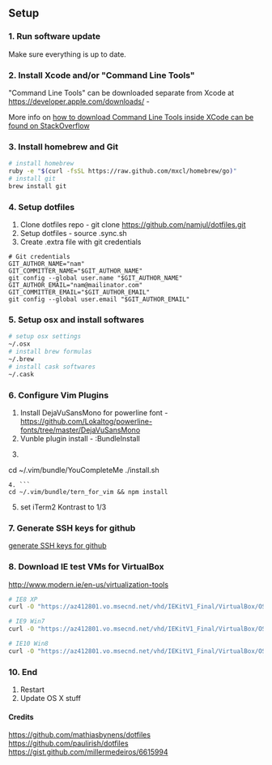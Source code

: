 ## Setup

### 1. Run software update
Make sure everything is up to date.
### 2. Install Xcode and/or "Command Line Tools"

"Command Line Tools" can be downloaded separate from Xcode at
https://developer.apple.com/downloads/ - 

More info on [how to download Command Line Tools inside XCode can be found on StackOverflow](http://stackoverflow.com/questions/9329243/xcode-4-4-and-later-install-command-line-tools)

### 3. Install homebrew and Git
```sh
# install homebrew
ruby -e "$(curl -fsSL https://raw.github.com/mxcl/homebrew/go)"
# install git
brew install git
```

### 4. Setup dotfiles

1. Clone dotfiles repo - git clone https://github.com/namjul/dotfiles.git
2. Setup dotfiles - source .sync.sh
3. Create .extra file with git credentials
```
# Git credentials
GIT_AUTHOR_NAME="nam"
GIT_COMMITTER_NAME="$GIT_AUTHOR_NAME"
git config --global user.name "$GIT_AUTHOR_NAME"
GIT_AUTHOR_EMAIL="nam@mailinator.com"
GIT_COMMITTER_EMAIL="$GIT_AUTHOR_EMAIL"
git config --global user.email "$GIT_AUTHOR_EMAIL"
```

### 5. Setup osx and install softwares
```sh
# setup osx settings
~/.osx
# install brew formulas
~/.brew
# install cask softwares
~/.cask
```

### 6. Configure Vim Plugins
1. Install DejaVuSansMono for powerline font - https://github.com/Lokaltog/powerline-fonts/tree/master/DejaVuSansMono 
2. Vunble plugin install - :BundleInstall
3. ```
cd ~/.vim/bundle/YouCompleteMe
  ./install.sh
```
4. ``` 
cd ~/.vim/bundle/tern_for_vim && npm install
```
5. set iTerm2 Kontrast to 1/3

### 7. Generate SSH keys for github

[generate SSH keys for github](https://help.github.com/articles/generating-ssh-keys)

### 8. Download IE test VMs for VirtualBox

http://www.modern.ie/en-us/virtualization-tools

```sh
# IE8 XP
curl -O "https://az412801.vo.msecnd.net/vhd/IEKitV1_Final/VirtualBox/OSX/IE8_XP/IE8.XP.For.MacVirtualBox.ova"

# IE9 Win7
curl -O "https://az412801.vo.msecnd.net/vhd/IEKitV1_Final/VirtualBox/OSX/IE9_Win7/IE9.Win7.For.MacVirtualBox.part{1.sfx,2.rar,3.rar,4.rar,5.rar}"

# IE10 Win8
curl -O "https://az412801.vo.msecnd.net/vhd/IEKitV1_Final/VirtualBox/OSX/IE10_Win8/IE10.Win8.For.MacVirtualBox.part{1.sfx,2.rar,3.rar}"
```

### 10. End
1. Restart
2. Update OS X stuff

#### Credits

https://github.com/mathiasbynens/dotfiles
https://github.com/paulirish/dotfiles
https://gist.github.com/millermedeiros/6615994

